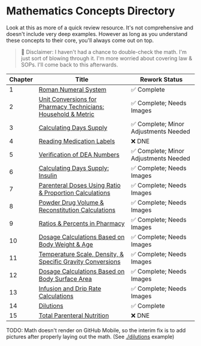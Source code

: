 # Mathematics Concepts Directory

Look at this as more of a quick review resource. It's not comprehensive and doesn't include very deep examples. However as long as you understand these concepts to their core, you'll always come out on top.

> 🚨 Disclaimer: I haven't had a chance to double-check the math. I'm just sort of blowing through it. I'm more worried about covering law & SOPs. I'll come back to this afterwards.

| Chapter | Title | Rework Status |
|---------|-------|---------------|
| 1 | [Roman Numeral System](./roman_numerals.md) | ✅ Complete |
| 2 | [Unit Conversions for Pharmacy Technicians: Household & Metric](./unit_conversions.md) | ✅ Complete; Needs Images |
| 3 | [Calculating Days Supply](./days_supply.md) | ✅ Complete; Minor Adjustments Needed |
| 4 | [Reading Medication Labels](./medication_labels.md) | ❌ DNE |
| 5 | [Verification of DEA Numbers](./dea_numbers.md) | ✅ Complete; Minor Adjustments Needed |
| 6 | [Calculating Days Supply: Insulin](./insulin_math.md) | ✅ Complete; Needs Images |
| 7 | [Parenteral Doses Using Ratio & Proportion Calculations](./parenteral_ratios.md) | ✅ Complete; Needs Images |
| 8 | [Powder Drug Volume & Reconstitution Calculations](./powder_volume.md) | ✅ Complete; Needs Images |
| 9 | [Ratios & Percents in Pharmacy](./percents_ratios.md) | ✅ Complete; Needs Images |
| 10 | [Dosage Calculations Based on Body Weight & Age](./body_weight_calculations.md) | ✅ Complete; Needs Images |
| 11 | [Temperature Scale, Density, & Specific Gravity Conversions](./temperature_scale_conversions.md) | ✅ Complete; Needs Images |
| 12 | [Dosage Calculations Based on Body Surface Area](./bsa.md) | ✅ Complete; Needs Images  |
| 13 | [Infusion and Drip Rate Calculations](./flow_drip_rate.md) | ✅ Complete; Needs Images |
| 14 | [Dilutions](./dilutions.md) | ✅ Complete  |
| 15 | [Total Parenteral Nutrition](./tpn.md) | ❌ DNE  |

TODO: Math doesn't render on GitHub Mobile, so the interim fix is to add pictures after properly laying out the math. (See [./dilutions](./dilutions.md) example)

